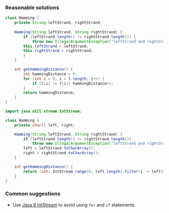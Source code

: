 ### Reasonable solutions

```java
class Hamming {
    private String leftStrand, rightStrand;
    
    Hamming(String leftStrand, String rightStrand) {
        if (leftStrand.length() != rightStrand.length()) {
            throw new IllegalArgumentException("leftStrand and rightStrand must be of equal length.");
        this.leftStrand = leftStrand;
        this.rightStrand = rightStrand;
        }
    }

    int getHammingDistance() {
        int hammingDistance = 0;
        for (int i = 0; i < l.length; i++) {
            if (l[i] != r[i]) hammingDistance++;
        }
        return hammingDistance;
    }
}
```

```java
import java.util.stream.IntStream;

class Hamming {
    private char[] left, right;

    Hamming(String leftStrand, String rightStrand) {
        if (leftStrand.length() != rightStrand.length())
            throw new IllegalArgumentException("leftStrand and rightStrand must be of equal length.");
        left = leftStrand.toCharArray();
        right = rightStrand.toCharArray();
    }

    int getHammingDistance() {
        return (int) IntStream.range(0, left.length).filter(i -> left[i] != right[i]).count();
    }
}
```


### Common suggestions

- Use [Java 8 IntStream](https://docs.oracle.com/javase/8/docs/api/java/util/stream/IntStream.html) to avoid using ```for``` and ```if``` statements.
